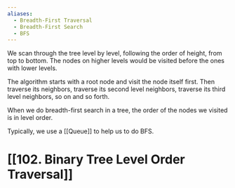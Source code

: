 ```yaml
---
aliases:
  - Breadth-First Traversal
  - Breadth-First Search
  - BFS
---
```

We scan through the tree level by level, following the order of height, from top to bottom. The nodes on higher levels would be visited before the ones with lower levels.

The algorithm starts with a root node and visit the node itself first. Then traverse its neighbors, traverse its second level neighbors, traverse its third level neighbors, so on and so forth.

When we do breadth-first search in a tree, the order of the nodes we visited is in level order.

Typically, we use a [[Queue]] to help us to do BFS.

# [[102. Binary Tree Level Order Traversal]]